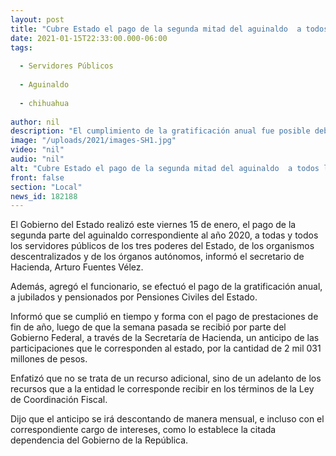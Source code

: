 ```yaml
---
layout: post
title: "Cubre Estado el pago de la segunda mitad del aguinaldo  a todos los servidores públicos"
date: 2021-01-15T22:33:00.000-06:00
tags:
  
  - Servidores Públicos
  
  - Aguinaldo
  
  - chihuahua
  
author: nil
description: "El cumplimiento de la gratificación anual fue posible debido al anticipo que el Gobierno Federal hizo a Chihuahua, sobre las participaciones que le corresponden al Estado"
image: "/uploads/2021/images-SH1.jpg"
video: "nil"
audio: "nil"
alt: "Cubre Estado el pago de la segunda mitad del aguinaldo  a todos los servidores públicos"
front: false
section: "Local"
news_id: 182188
---
```


El Gobierno del Estado realizó este viernes 15 de enero, el pago de la segunda parte del aguinaldo correspondiente al año 2020, a todas y todos los servidores públicos de los tres poderes del Estado, de los organismos descentralizados y de los órganos autónomos, informó el secretario de Hacienda, Arturo Fuentes Vélez.

Además, agregó el funcionario, se efectuó el pago de la gratificación anual, a jubilados y pensionados por Pensiones Civiles del Estado.

Informó que se cumplió en tiempo y forma con el pago de prestaciones de fin de año, luego de que la semana pasada se recibió por parte del Gobierno Federal, a través de la Secretaría de Hacienda, un anticipo de las participaciones que le corresponden al estado, por la cantidad de 2 mil 031 millones de pesos.

Enfatizó que no se trata de un recurso adicional, sino de un adelanto de los recursos que a la entidad le corresponde recibir en los términos de la Ley de Coordinación Fiscal.

Dijo que el anticipo se irá descontando de manera mensual, e incluso con el correspondiente cargo de intereses, como lo establece la citada dependencia del Gobierno de la República.